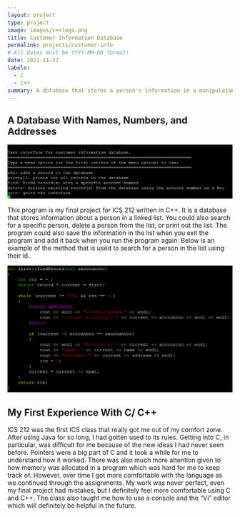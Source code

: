 ```yaml
---
layout: project
type: project
image: images/c++logo.png
title: Customer Information Database
permalink: projects/customer-info
# All dates must be YYYY-MM-DD format!
date: 2021-11-27
labels:
  - C
  - C++
summary: A database that stores a person's information in a manipulatable list
---
```


## A Database With Names, Numbers, and Addresses
<img class="ui large image" src="../images/ics212finalproject.png">

This program is my final project for ICS 212 written in C++. It is a database that stores information about a person in a linked list. You could also search for a specific person, delete a person from the list, or print out the list. The program could also save the information in the list when you exit the program and add it back when you run the program again. Below is an example of the method that is used to search for a person in the list using their id.

<img class="ui large image" src="../images/ics212code.png">

## My First Experience With C/ C++
ICS 212 was the first ICS class that really got me out of my comfort zone. After using Java for so long, I had gotten used to its rules. Getting into C, in particular, was difficult for me because of the new ideas I had never seen before. Pointers were a big part of C and it took a while for me to understand how it worked. There was also much more attention given to how memory was allocated in a program which was hard for me to keep track of. However, over time I got more comfortable with the language as we continued through the assignments. My work was never perfect, even my final project had mistakes, but I definitely feel more comfortable using C and C++. The class also taught me how to use a console and the “Vi” editor which will definitely be helpful in the future. 
